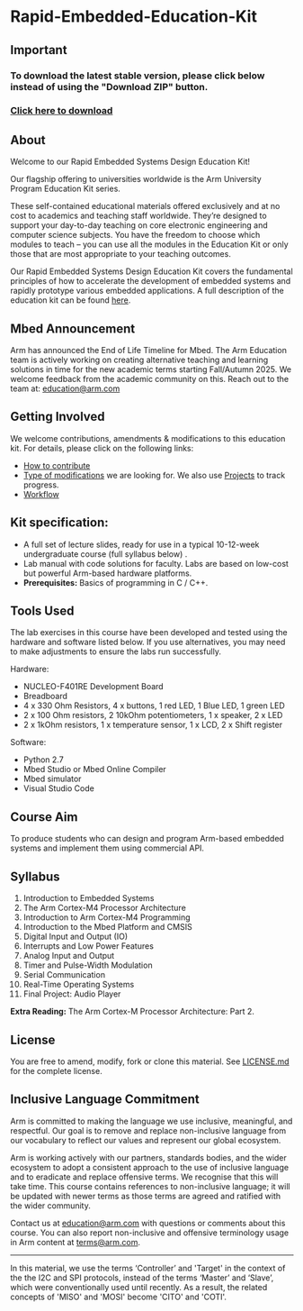 # Rapid-Embedded-Education-Kit

## Important
### To download the latest stable version, please click below instead of using the "Download ZIP" button.
### [Click here to download](https://github.com/arm-university/Rapid-Embedded-Education-Kit/releases/download/v2.0.0/Rapid-Embedded-Education-Kit.zip)

## About

Welcome to our Rapid Embedded Systems Design Education Kit!

Our flagship offering to universities worldwide is the Arm University Program Education Kit series.

These self-contained educational materials offered exclusively and at no cost to academics and teaching staff worldwide. They’re designed to support your day-to-day teaching on core electronic engineering and computer science subjects. You have the freedom to choose which modules to teach – you can use all the modules in the Education Kit or only those that are most appropriate to your teaching outcomes.

Our Rapid Embedded Systems Design Education Kit covers the fundamental principles of how to accelerate the development of embedded systems and rapidly prototype various embedded applications. A full description of the education kit can be found [here](https://www.arm.com/resources/education/education-kits/rapid-embedded-systems). 

## Mbed Announcement

Arm has announced the End of Life Timeline for Mbed. The Arm Education team is actively working on creating alternative teaching and learning solutions in time for the new academic terms starting Fall/Autumn 2025. We welcome feedback from the academic community on this. Reach out to the team at: education@arm.com

## Getting Involved
We welcome contributions, amendments & modifications to this education kit. For details, please click on the following links:

* [How to contribute](https://github.com/arm-university/Rapid-Embedded-Education-Kit/blob/main/Contributions_and_Modifications/Contributions_And_Modifications.md)
* [Type of modifications](https://github.com/arm-university/Rapid-Embedded-Education-Kit/blob/main/Contributions_and_Modifications/Desired_Contributions.md) we are looking for. We also use [Projects](https://github.com/arm-university/Rapid-Embedded-Education-Kit/projects) to track progress.
* [Workflow](https://github.com/arm-university/Rapid-Embedded-Education-Kit/blob/main/Contributions_and_Modifications/workflow.pdf)


 ## Kit specification:

* A full set of lecture slides, ready for use in a typical 10-12-week undergraduate course (full syllabus below) .
* Lab manual with code solutions for faculty. Labs are based on low-cost but powerful Arm-based hardware platforms. 
* **Prerequisites:** Basics of programming in C / C++.

## Tools Used

The lab exercises in this course have been developed and tested using the hardware and software listed below. If you use alternatives, you may need to make adjustments to ensure the labs run successfully.

Hardware:
- NUCLEO-F401RE Development Board
- Breadboard
- 4 x 330 Ohm Resistors, 4 x buttons, 1 red LED, 1 Blue LED, 1 green LED
- 2 x 100 Ohm resistors, 2 10kOhm potentiometers, 1 x speaker, 2 x LED
- 2 x 1kOhm resistors, 1 x temperature sensor, 1 x LCD, 2 x Shift register

Software:
- Python 2.7
- Mbed Studio or Mbed Online Compiler
- Mbed simulator
- Visual Studio Code

## Course Aim
To produce students who can design and program Arm-based embedded systems and implement them using commercial API.

## Syllabus
1. Introduction to Embedded Systems
1. The Arm Cortex-M4 Processor Architecture
1. Introduction to Arm Cortex-M4 Programming
1. Introduction to the Mbed Platform and CMSIS
1. Digital Input and Output (IO)
1. Interrupts and Low Power Features
1. Analog Input and Output
1. Timer and Pulse-Width Modulation
1. Serial Communication
1. Real-Time Operating Systems
1. Final Project: Audio Player

**Extra Reading:** The Arm Cortex-M Processor Architecture: Part 2.

## License
You are free to amend, modify, fork or clone this material. See [LICENSE.md](https://github.com/arm-university/Rapid-Embedded-Education-Kit/blob/main/License/LICENSE.md) for the complete license.

## Inclusive Language Commitment
Arm is committed to making the language we use inclusive, meaningful, and respectful. Our goal is to remove and replace non-inclusive language from our vocabulary to reflect our values and represent our global ecosystem.
 
Arm is working actively with our partners, standards bodies, and the wider ecosystem to adopt a consistent approach to the use of inclusive language and to eradicate and replace offensive terms. We recognise that this will take time. This course contains references to non-inclusive language; it will be updated with newer terms as those terms are agreed and ratified with the wider community. 
 
Contact us at education@arm.com with questions or comments about this course. You can also report non-inclusive and offensive terminology usage in Arm content at terms@arm.com.

------------------------------

In this material, we use the terms ‘Controller’ and 'Target' in the context of the the I2C and SPI protocols, instead of the terms ‘Master’ and ‘Slave’, which were conventionally used until recently. As a result, the related concepts of 'MISO' and 'MOSI' become 'CITO' and 'COTI'.
